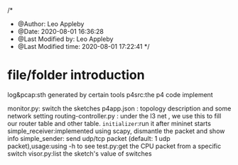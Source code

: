 /*
 * @Author: Leo Appleby 
 * @Date: 2020-08-01 16:36:28 
 * @Last Modified by: Leo Appleby
 * @Last Modified time: 2020-08-01 17:22:41
 */

# file/folder introduction
log&pcap:sth generated by certain tools
p4src:the p4 code implement

monitor.py: switch the sketches 
p4app.json : topology description and some network setting
routing-controller.py : under the l3 net , we use this to fill our router table and other table. `initializer`:run it after mininet starts
simple_receiver:implemented using scapy, dismantle the packet and show info
simple_sender: send udp/tcp packet (default: 1  udp  packet),usage:using -h to see
test.py:get the CPU packet from a specific switch 
visor.py:list the sketch's value of switches
